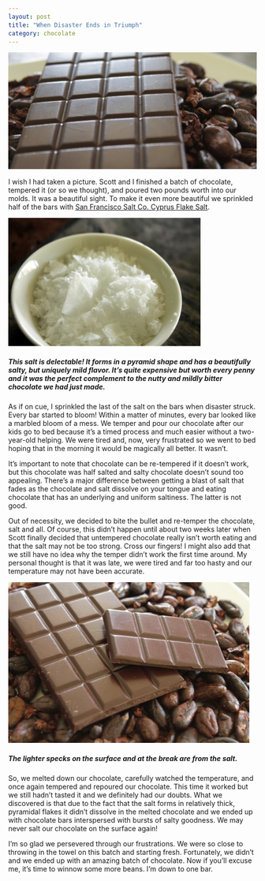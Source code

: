 ```yaml
---
layout: post
title: "When Disaster Ends in Triumph"
category: chocolate
---
```

![chocolate bar on beans](/assets/images/bar-on-beans.jpg)

I wish I had taken a picture. Scott and I finished a batch of chocolate, tempered it (or so we thought), and poured two pounds worth into our molds. It was a beautiful sight. To make it even more beautiful we sprinkled half of the bars with [San Francisco Salt Co. Cyprus Flake Salt](https://www.sfsalt.com/cyprus-flake-salt1). 

![salt in bowl](/assets/images/salt-in-bowl.jpg)
##### This salt is delectable! It forms in a pyramid shape and has a beautifully salty, but uniquely mild flavor. It’s quite expensive but worth every penny and it was the perfect complement to the nutty and mildly bitter chocolate we had just made.

As if on cue, I sprinkled the last of the salt on the bars when disaster struck. Every bar started to bloom! Within a matter of minutes, every bar looked like a marbled bloom of a mess. We temper and pour our chocolate after our kids go to bed because it’s a timed process and much easier without a two-year-old helping. We were tired and, now, very frustrated so we went to bed hoping that in the morning it would be magically all better. It wasn’t.

It’s important to note that chocolate can be re-tempered if it doesn’t work, but this chocolate was half salted and salty chocolate doesn’t sound too appealing. There’s a major difference between getting a blast of salt that fades as the chocolate and salt dissolve on your tongue and eating chocolate that has an underlying and uniform saltiness. The latter is not good.

Out of necessity, we decided to bite the bullet and re-temper the chocolate, salt and all. Of course, this didn’t happen until about two weeks later when Scott finally decided that untempered chocolate really isn’t worth eating and that the salt may not be too strong. Cross our fingers! I might also add that we still have no idea why the temper didn’t work the first time around. My personal thought is that it was late, we were tired and far too hasty and our temperature may not have been accurate.

![chocolate bars on beans](/assets/images/bars-on-beans.jpg)

##### The lighter specks on the surface and at the break are from the salt.

So, we melted down our chocolate, carefully watched the temperature, and once again tempered and repoured our chocolate. This time it worked but we still hadn’t tasted it and we definitely had our doubts. What we discovered is that due to the fact that the salt forms in relatively thick, pyramidal flakes it didn’t dissolve in the melted chocolate and we ended up with chocolate bars interspersed with bursts of salty goodness. We may never salt our chocolate on the surface again!

I’m so glad we persevered through our frustrations. We were so close to throwing in the towel on this batch and starting fresh. Fortunately, we didn’t and we ended up with an amazing batch of chocolate. Now if you’ll excuse me, it’s time to winnow some more beans. I’m down to one bar.
